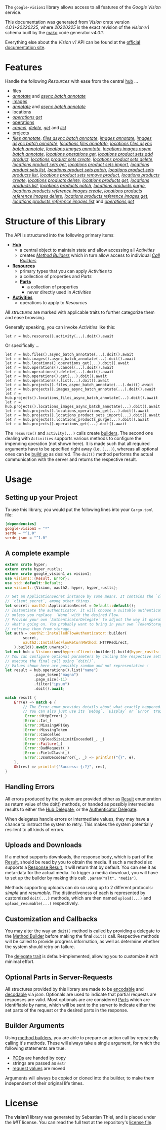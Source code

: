 <!---
DO NOT EDIT !
This file was generated automatically from 'src/generator/templates/api/README.md.mako'
DO NOT EDIT !
-->
The `google-vision1` library allows access to all features of the *Google Vision* service.

This documentation was generated from *Vision* crate version *4.0.1+20220225*, where *20220225* is the exact revision of the *vision:v1* schema built by the [mako](http://www.makotemplates.org/) code generator *v4.0.1*.

Everything else about the *Vision* *v1* API can be found at the
[official documentation site](https://cloud.google.com/vision/).
# Features

Handle the following *Resources* with ease from the central [hub](https://docs.rs/google-vision1/4.0.1+20220225/google_vision1/Vision) ... 

* files
 * [*annotate*](https://docs.rs/google-vision1/4.0.1+20220225/google_vision1/api::FileAnnotateCall) and [*async batch annotate*](https://docs.rs/google-vision1/4.0.1+20220225/google_vision1/api::FileAsyncBatchAnnotateCall)
* [images](https://docs.rs/google-vision1/4.0.1+20220225/google_vision1/api::Image)
 * [*annotate*](https://docs.rs/google-vision1/4.0.1+20220225/google_vision1/api::ImageAnnotateCall) and [*async batch annotate*](https://docs.rs/google-vision1/4.0.1+20220225/google_vision1/api::ImageAsyncBatchAnnotateCall)
* locations
 * [*operations get*](https://docs.rs/google-vision1/4.0.1+20220225/google_vision1/api::LocationOperationGetCall)
* [operations](https://docs.rs/google-vision1/4.0.1+20220225/google_vision1/api::Operation)
 * [*cancel*](https://docs.rs/google-vision1/4.0.1+20220225/google_vision1/api::OperationCancelCall), [*delete*](https://docs.rs/google-vision1/4.0.1+20220225/google_vision1/api::OperationDeleteCall), [*get*](https://docs.rs/google-vision1/4.0.1+20220225/google_vision1/api::OperationGetCall) and [*list*](https://docs.rs/google-vision1/4.0.1+20220225/google_vision1/api::OperationListCall)
* projects
 * [*files annotate*](https://docs.rs/google-vision1/4.0.1+20220225/google_vision1/api::ProjectFileAnnotateCall), [*files async batch annotate*](https://docs.rs/google-vision1/4.0.1+20220225/google_vision1/api::ProjectFileAsyncBatchAnnotateCall), [*images annotate*](https://docs.rs/google-vision1/4.0.1+20220225/google_vision1/api::ProjectImageAnnotateCall), [*images async batch annotate*](https://docs.rs/google-vision1/4.0.1+20220225/google_vision1/api::ProjectImageAsyncBatchAnnotateCall), [*locations files annotate*](https://docs.rs/google-vision1/4.0.1+20220225/google_vision1/api::ProjectLocationFileAnnotateCall), [*locations files async batch annotate*](https://docs.rs/google-vision1/4.0.1+20220225/google_vision1/api::ProjectLocationFileAsyncBatchAnnotateCall), [*locations images annotate*](https://docs.rs/google-vision1/4.0.1+20220225/google_vision1/api::ProjectLocationImageAnnotateCall), [*locations images async batch annotate*](https://docs.rs/google-vision1/4.0.1+20220225/google_vision1/api::ProjectLocationImageAsyncBatchAnnotateCall), [*locations operations get*](https://docs.rs/google-vision1/4.0.1+20220225/google_vision1/api::ProjectLocationOperationGetCall), [*locations product sets add product*](https://docs.rs/google-vision1/4.0.1+20220225/google_vision1/api::ProjectLocationProductSetAddProductCall), [*locations product sets create*](https://docs.rs/google-vision1/4.0.1+20220225/google_vision1/api::ProjectLocationProductSetCreateCall), [*locations product sets delete*](https://docs.rs/google-vision1/4.0.1+20220225/google_vision1/api::ProjectLocationProductSetDeleteCall), [*locations product sets get*](https://docs.rs/google-vision1/4.0.1+20220225/google_vision1/api::ProjectLocationProductSetGetCall), [*locations product sets import*](https://docs.rs/google-vision1/4.0.1+20220225/google_vision1/api::ProjectLocationProductSetImportCall), [*locations product sets list*](https://docs.rs/google-vision1/4.0.1+20220225/google_vision1/api::ProjectLocationProductSetListCall), [*locations product sets patch*](https://docs.rs/google-vision1/4.0.1+20220225/google_vision1/api::ProjectLocationProductSetPatchCall), [*locations product sets products list*](https://docs.rs/google-vision1/4.0.1+20220225/google_vision1/api::ProjectLocationProductSetProductListCall), [*locations product sets remove product*](https://docs.rs/google-vision1/4.0.1+20220225/google_vision1/api::ProjectLocationProductSetRemoveProductCall), [*locations products create*](https://docs.rs/google-vision1/4.0.1+20220225/google_vision1/api::ProjectLocationProductCreateCall), [*locations products delete*](https://docs.rs/google-vision1/4.0.1+20220225/google_vision1/api::ProjectLocationProductDeleteCall), [*locations products get*](https://docs.rs/google-vision1/4.0.1+20220225/google_vision1/api::ProjectLocationProductGetCall), [*locations products list*](https://docs.rs/google-vision1/4.0.1+20220225/google_vision1/api::ProjectLocationProductListCall), [*locations products patch*](https://docs.rs/google-vision1/4.0.1+20220225/google_vision1/api::ProjectLocationProductPatchCall), [*locations products purge*](https://docs.rs/google-vision1/4.0.1+20220225/google_vision1/api::ProjectLocationProductPurgeCall), [*locations products reference images create*](https://docs.rs/google-vision1/4.0.1+20220225/google_vision1/api::ProjectLocationProductReferenceImageCreateCall), [*locations products reference images delete*](https://docs.rs/google-vision1/4.0.1+20220225/google_vision1/api::ProjectLocationProductReferenceImageDeleteCall), [*locations products reference images get*](https://docs.rs/google-vision1/4.0.1+20220225/google_vision1/api::ProjectLocationProductReferenceImageGetCall), [*locations products reference images list*](https://docs.rs/google-vision1/4.0.1+20220225/google_vision1/api::ProjectLocationProductReferenceImageListCall) and [*operations get*](https://docs.rs/google-vision1/4.0.1+20220225/google_vision1/api::ProjectOperationGetCall)




# Structure of this Library

The API is structured into the following primary items:

* **[Hub](https://docs.rs/google-vision1/4.0.1+20220225/google_vision1/Vision)**
    * a central object to maintain state and allow accessing all *Activities*
    * creates [*Method Builders*](https://docs.rs/google-vision1/4.0.1+20220225/google_vision1/client::MethodsBuilder) which in turn
      allow access to individual [*Call Builders*](https://docs.rs/google-vision1/4.0.1+20220225/google_vision1/client::CallBuilder)
* **[Resources](https://docs.rs/google-vision1/4.0.1+20220225/google_vision1/client::Resource)**
    * primary types that you can apply *Activities* to
    * a collection of properties and *Parts*
    * **[Parts](https://docs.rs/google-vision1/4.0.1+20220225/google_vision1/client::Part)**
        * a collection of properties
        * never directly used in *Activities*
* **[Activities](https://docs.rs/google-vision1/4.0.1+20220225/google_vision1/client::CallBuilder)**
    * operations to apply to *Resources*

All *structures* are marked with applicable traits to further categorize them and ease browsing.

Generally speaking, you can invoke *Activities* like this:

```Rust,ignore
let r = hub.resource().activity(...).doit().await
```

Or specifically ...

```ignore
let r = hub.files().async_batch_annotate(...).doit().await
let r = hub.images().async_batch_annotate(...).doit().await
let r = hub.locations().operations_get(...).doit().await
let r = hub.operations().cancel(...).doit().await
let r = hub.operations().delete(...).doit().await
let r = hub.operations().get(...).doit().await
let r = hub.operations().list(...).doit().await
let r = hub.projects().files_async_batch_annotate(...).doit().await
let r = hub.projects().images_async_batch_annotate(...).doit().await
let r = hub.projects().locations_files_async_batch_annotate(...).doit().await
let r = hub.projects().locations_images_async_batch_annotate(...).doit().await
let r = hub.projects().locations_operations_get(...).doit().await
let r = hub.projects().locations_product_sets_import(...).doit().await
let r = hub.projects().locations_products_purge(...).doit().await
let r = hub.projects().operations_get(...).doit().await
```

The `resource()` and `activity(...)` calls create [builders][builder-pattern]. The second one dealing with `Activities` 
supports various methods to configure the impending operation (not shown here). It is made such that all required arguments have to be 
specified right away (i.e. `(...)`), whereas all optional ones can be [build up][builder-pattern] as desired.
The `doit()` method performs the actual communication with the server and returns the respective result.

# Usage

## Setting up your Project

To use this library, you would put the following lines into your `Cargo.toml` file:

```toml
[dependencies]
google-vision1 = "*"
serde = "^1.0"
serde_json = "^1.0"
```

## A complete example

```Rust
extern crate hyper;
extern crate hyper_rustls;
extern crate google_vision1 as vision1;
use vision1::{Result, Error};
use std::default::Default;
use vision1::{Vision, oauth2, hyper, hyper_rustls};

// Get an ApplicationSecret instance by some means. It contains the `client_id` and 
// `client_secret`, among other things.
let secret: oauth2::ApplicationSecret = Default::default();
// Instantiate the authenticator. It will choose a suitable authentication flow for you, 
// unless you replace  `None` with the desired Flow.
// Provide your own `AuthenticatorDelegate` to adjust the way it operates and get feedback about 
// what's going on. You probably want to bring in your own `TokenStorage` to persist tokens and
// retrieve them from storage.
let auth = oauth2::InstalledFlowAuthenticator::builder(
        secret,
        oauth2::InstalledFlowReturnMethod::HTTPRedirect,
    ).build().await.unwrap();
let mut hub = Vision::new(hyper::Client::builder().build(hyper_rustls::HttpsConnectorBuilder::new().with_native_roots().https_or_http().enable_http1().enable_http2().build()), auth);
// You can configure optional parameters by calling the respective setters at will, and
// execute the final call using `doit()`.
// Values shown here are possibly random and not representative !
let result = hub.operations().list("name")
             .page_token("magna")
             .page_size(-11)
             .filter("ipsum")
             .doit().await;

match result {
    Err(e) => match e {
        // The Error enum provides details about what exactly happened.
        // You can also just use its `Debug`, `Display` or `Error` traits
         Error::HttpError(_)
        |Error::Io(_)
        |Error::MissingAPIKey
        |Error::MissingToken
        |Error::Cancelled
        |Error::UploadSizeLimitExceeded(_, _)
        |Error::Failure(_)
        |Error::BadRequest(_)
        |Error::FieldClash(_)
        |Error::JsonDecodeError(_, _) => println!("{}", e),
    },
    Ok(res) => println!("Success: {:?}", res),
}

```
## Handling Errors

All errors produced by the system are provided either as [Result](https://docs.rs/google-vision1/4.0.1+20220225/google_vision1/client::Result) enumeration as return value of
the doit() methods, or handed as possibly intermediate results to either the 
[Hub Delegate](https://docs.rs/google-vision1/4.0.1+20220225/google_vision1/client::Delegate), or the [Authenticator Delegate](https://docs.rs/yup-oauth2/*/yup_oauth2/trait.AuthenticatorDelegate.html).

When delegates handle errors or intermediate values, they may have a chance to instruct the system to retry. This 
makes the system potentially resilient to all kinds of errors.

## Uploads and Downloads
If a method supports downloads, the response body, which is part of the [Result](https://docs.rs/google-vision1/4.0.1+20220225/google_vision1/client::Result), should be
read by you to obtain the media.
If such a method also supports a [Response Result](https://docs.rs/google-vision1/4.0.1+20220225/google_vision1/client::ResponseResult), it will return that by default.
You can see it as meta-data for the actual media. To trigger a media download, you will have to set up the builder by making
this call: `.param("alt", "media")`.

Methods supporting uploads can do so using up to 2 different protocols: 
*simple* and *resumable*. The distinctiveness of each is represented by customized 
`doit(...)` methods, which are then named `upload(...)` and `upload_resumable(...)` respectively.

## Customization and Callbacks

You may alter the way an `doit()` method is called by providing a [delegate](https://docs.rs/google-vision1/4.0.1+20220225/google_vision1/client::Delegate) to the 
[Method Builder](https://docs.rs/google-vision1/4.0.1+20220225/google_vision1/client::CallBuilder) before making the final `doit()` call. 
Respective methods will be called to provide progress information, as well as determine whether the system should 
retry on failure.

The [delegate trait](https://docs.rs/google-vision1/4.0.1+20220225/google_vision1/client::Delegate) is default-implemented, allowing you to customize it with minimal effort.

## Optional Parts in Server-Requests

All structures provided by this library are made to be [encodable](https://docs.rs/google-vision1/4.0.1+20220225/google_vision1/client::RequestValue) and 
[decodable](https://docs.rs/google-vision1/4.0.1+20220225/google_vision1/client::ResponseResult) via *json*. Optionals are used to indicate that partial requests are responses 
are valid.
Most optionals are are considered [Parts](https://docs.rs/google-vision1/4.0.1+20220225/google_vision1/client::Part) which are identifiable by name, which will be sent to 
the server to indicate either the set parts of the request or the desired parts in the response.

## Builder Arguments

Using [method builders](https://docs.rs/google-vision1/4.0.1+20220225/google_vision1/client::CallBuilder), you are able to prepare an action call by repeatedly calling it's methods.
These will always take a single argument, for which the following statements are true.

* [PODs][wiki-pod] are handed by copy
* strings are passed as `&str`
* [request values](https://docs.rs/google-vision1/4.0.1+20220225/google_vision1/client::RequestValue) are moved

Arguments will always be copied or cloned into the builder, to make them independent of their original life times.

[wiki-pod]: http://en.wikipedia.org/wiki/Plain_old_data_structure
[builder-pattern]: http://en.wikipedia.org/wiki/Builder_pattern
[google-go-api]: https://github.com/google/google-api-go-client

# License
The **vision1** library was generated by Sebastian Thiel, and is placed 
under the *MIT* license.
You can read the full text at the repository's [license file][repo-license].

[repo-license]: https://github.com/Byron/google-apis-rsblob/main/LICENSE.md

